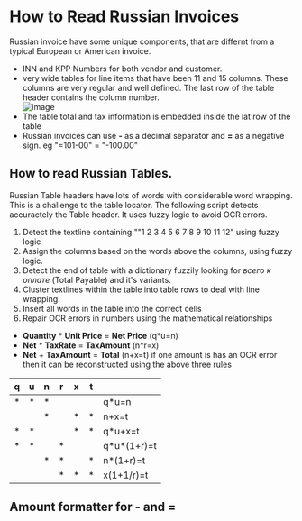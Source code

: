 # How to Read Russian Invoices
Russian invoice have some unique components, that are differnt from a typical European or American invoice.
* INN and KPP Numbers for both vendor and customer.
* very wide tables  for line items that have been 11 and 15 columns. These columns are very regular and well defined. The last row of the table header contains the column number.  
![image](https://user-images.githubusercontent.com/47416964/80201852-0f7d4000-8625-11ea-96f6-e1343728dead.png)  
* The table total and tax information is embedded inside the lat row of the table
* Russian invoices can use **-** as a decimal separator and **=** as a negative sign. eg "=101-00" = "-100.00"

## How to read Russian Tables.
Russian Table headers have lots of words with considerable word wrapping. This is a challenge to the table locator.
The following script detects accuractely the Table header. It uses fuzzy logic to avoid OCR errors.
1. Detect the textline containing ""1 2 3 4 5 6 7 8 9 10 11 12" using fuzzy logic
1. Assign the columns based on the words above the columns, using fuzzy logic.
1. Detect the end of table with a dictionary fuzzily looking for *всего к оплате* (Total Payable) and it's variants.
1. Cluster textlines within the table into table rows to deal with line wrapping.
1. Insert all words in the table into the correct cells
1. Repair OCR errors in numbers using the mathematical relationships
  * **Quantity** * **Unit Price** = **Net Price** (q*u=n)
  * **Net** * **TaxRate** = **TaxAmount** (n*r=x)
  * **Net** + **TaxAmount** = **Total** (n+x=t)
  if one amount is has an OCR error then it can be reconstructed using the above three rules  
  
| q | u | n | r | x | t |              |
| - | - | - | - | - | - | -----------  |
| * | * | * |   |   |   | q*u=n        |
|   |   | * |   | * | * | n+x=t        |
| * | * |   |   | * | * | q*u+x=t      |
| * | * |   | * |   |   | q\*u*(1+r)=t  |
|   |   | * | * |   | * | n*(1+r)=t    |
|   |   |   | * | * | * | x(1+1/r)=t   |

## Amount formatter for - and =
